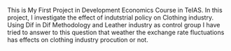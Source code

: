 This is My First Project in Development Economics Course in TeIAS. In this project, I investigate the effect of indutstrial policy on Clothing industry. 
Using Dif in Dif Methodology and Leather industry as control group I have tried to answer to this question that weather the exchange rate fluctuations has effects on clothing industry procution or not. 
